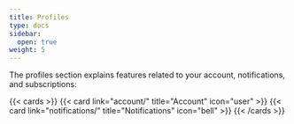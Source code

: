 ```yaml
---
title: Profiles
type: docs
sidebar:
  open: true
weight: 5
---
```


The profiles section explains features related to your account, notifications, and subscriptions:

{{< cards >}} 
{{< card link="account/" title="Account" icon="user" >}} 
{{< card link="notifications/" title="Notifications" icon="bell" >}} 
{{< /cards >}}

